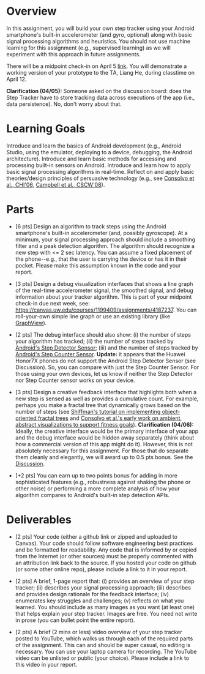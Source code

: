 # Overview
In this assignment, you will build your own step tracker using your Android smartphone's built-in accelerometer (and gyro, optional) along with basic signal processing algorithms and heuristics. You should not use machine learning for this assignment (e.g., supervised learning) as we will experiment with this approach in future assignments.

There will be a midpoint check-in on April 5 [link](https://canvas.uw.edu/courses/1199409/assignments/4187237). You will demonstrate a working version of your prototype to the TA, Liang He, during classtime on April 12.

**Clarification (04/05):** Someone asked on the discussion board: does the Step Tracker have to store tracking data across executions of the app (i.e., data persistence). No, don't worry about that.

# Learning Goals
Introduce and learn the basics of Android development (e.g., Android Studio, using the emulator, deploying to a device, debugging, the Android architecture).
Introduce and learn basic methods for accessing and processing built-in sensors on Android.
Introduce and learn how to apply basic signal processing algorithms in real-time.
Reflect on and apply basic theories/design principles of persuasive technology (e.g., see [Consolvo et al., CHI'06](https://dl.acm.org/citation.cfm?id=1124840), [Campbell et al., CSCW'08](https://dl.acm.org/citation.cfm?id=1460603)).
# Parts
- [6 pts] Design an algorithm to track steps using the Android smartphone's built-in accelerometer (and, possibly gyroscope). At a minimum, your signal processing approach should include a smoothing filter and a peak detection algorithm. The algorithm should recognize a new step with <= 2 sec latency. You can assume a fixed placement of the phone--e.g., that the user is carrying the device or has it in their pocket. Please make this assumption known in the code and your report.

- [3 pts] Design a debug visualization interfaces that shows a line graph of the real-time accelerometer signal, the smoothed signal, and debug information about your tracker algorithm. This is part of your midpoint check-in due next week, see: https://canvas.uw.edu/courses/1199409/assignments/4187237. You can roll-your-own simple line graph or use an existing library (like [GraphView](http://www.android-graphview.org/)).

- [2 pts] The debug interface should also show: (i) the number of steps your algorithm has tracked; (ii) the number of steps tracked by [Android's Step Detector Sensor](https://developer.android.com/guide/topics/sensors/sensors_motion.html#sensors-motion-stepdetector);  (iii) and the number of steps tracked by [Android's Step Counter Sensor](https://developer.android.com/guide/topics/sensors/sensors_motion.html#sensors-motion-stepcounter). **Update:** it appears that the Huawei Honor7X phones do not support the Android Step Detector Sensor (see Discussion). So, you can compare with just the Step Counter Sensor. For those using your own devices, let us know if neither the Step Detector nor Step Counter sensor works on your device.

- [3 pts] Design a creative feedback interface that highlights both when a new step is sensed as well as provides a cumulative count. For example, perhaps you make a fractal tree that dynamically grows based on the number of steps (see [Shiffman's tutorial on implementing object-oriented fractal trees](https://goo.gl/amuFTx) and [Consolvo et al.'s early work on ambient, abstract visualizations to support fitness goals](https://dl.acm.org/citation.cfm?id=1357335)). **Clarification (04/06):** Ideally, the creative interface would be the primary interface of your app and the debug interface would be hidden away separately (think about how a commercial version of this app might do it). However, this is not absolutely necessary for this assignment. For those that do separate them cleanly and elegantly, we will award up to 0.5 pts bonus. See the [Discussion](https://canvas.uw.edu/courses/1199409/discussion_topics/4276867).

- [+2 pts] You can earn up to two points bonus for adding in more sophisticated features (e.g., robustness against shaking the phone or other noise) or performing a more complete analysis of how your algorithm compares to Android's built-in step detection APIs.

# Deliverables
- [2 pts] Your code (either a github link or zipped and uploaded to Canvas). Your code should follow software engineering best practices and be formatted for readability. Any code that is informed by or copied from the Internet (or other sources) must be properly commented with an attribution link back to the source. If you hosted your code on github (or some other online repo), please include a link to it in your report.

- [2 pts] A brief, 1-page report that: (i) provides an overview of your step tracker; (ii) describes your signal processing approach; (iii) describes and provides design rationale for the feedback interface; (iv) enumerates key struggles and challenges; (v) reflects on what you learned. You should include as many images as you want (at least one) that helps explain your step tracker. Images are free. You need not write in prose (you can bullet point the entire report).

- [2 pts] A brief (2 mins or less) video overview of your step tracker posted to YouTube, which walks us through each of the required parts of the assignment. This can and should be super casual, no editing is necessary. You can use your laptop camera for recording. The YouTube video can be unlisted or public (your choice). Please include a link to this video in your report.
